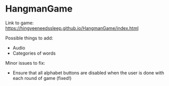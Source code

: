 # HangmanGame

Link to game: https://hingyeeneedssleep.github.io/HangmanGame/index.html

Possible things to add:
- Audio
- Categories of words

Minor issues to fix: 
- Ensure that all alphabet buttons are disabled when the user is done with each round of game (fixed!)
